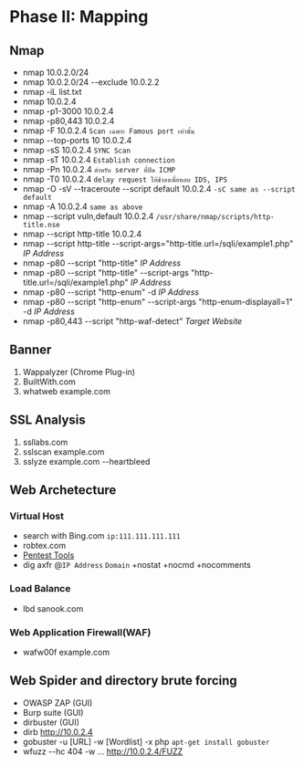 # Phase II: Mapping
## Nmap
* nmap 10.0.2.0/24
* nmap 10.0.2.0/24 --exclude 10.0.2.2
* nmap -iL list.txt
* nmap 10.0.2.4
* nmap -p1-3000 10.0.2.4
* nmap -p80,443 10.0.2.4
* nmap -F 10.0.2.4 `Scan เฉพาะ Famous port เท่านั้น`
* nmap --top-ports 10 10.0.2.4
* nmap -sS 10.0.2.4 `SYNC Scan`
* nmap -sT 10.0.2.4 `Establish connection`
* nmap -Pn 10.0.2.4 `สำหรับ server ที่ปิด ICMP`
* nmap -T0 10.0.2.4 `delay request ให้ช้าลงเพื่อหลบ IDS, IPS`
* nmap -O -sV --traceroute --script default 10.0.2.4 `-sC same as --script default`
* nmap -A 10.0.2.4 `same as above`
* nmap --script vuln,default 10.0.2.4 `/usr/share/nmap/scripts/http-title.nse`
* nmap --script http-title 10.0.2.4
* nmap --script http-title --script-args="http-title.url=/sqli/example1.php" *IP Address*
* nmap -p80 --script "http-title"  *IP Address*
* nmap -p80 --script "http-title" --script-args "http-title.url=/sqli/example1.php" *IP Address*
* nmap -p80 --script "http-enum" -d *IP Address*
* nmap -p80 --script "http-enum" --script-args "http-enum-displayall=1"  -d *IP Address*
* nmap -p80,443 --script "http-waf-detect" *Target Website*

## Banner
1. Wappalyzer (Chrome Plug-in)
2. BuiltWith.com
3. whatweb example.com

## SSL Analysis
1. ssllabs.com
2. sslscan example.com
3. sslyze example.com --heartbleed

## Web Archetecture

### Virtual Host
* search with Bing.com `ip:111.111.111.111`
* robtex.com
* [Pentest Tools](https://pentest-tools.com/information-gathering/find-virtual-hosts)
* dig axfr @`IP Address` `Domain` +nostat +nocmd +nocomments

### Load Balance
* lbd sanook.com

### Web Application Firewall(WAF)
* wafw00f example.com

## Web Spider and directory brute forcing
* OWASP ZAP (GUI)
* Burp suite (GUI)
* dirbuster (GUI)
* dirb http://10.0.2.4
* gobuster -u [URL] -w [Wordlist] -x php `apt-get install gobuster`
* wfuzz --hc 404 -w ... http://10.0.2.4/FUZZ



	


